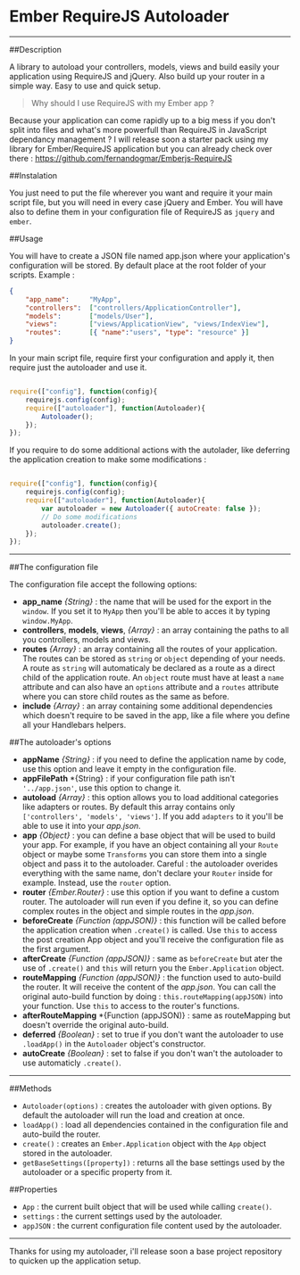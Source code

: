 Ember RequireJS Autoloader
==========================
___

##Description

A library to autoload your controllers, models, views and build easily your application using RequireJS and jQuery. Also build up your router in a simple way. Easy to use and quick setup.

> Why should I use RequireJS with my Ember app ?

Because your application can come rapidly up to a big mess if you don't split into files and what's more powerfull than RequireJS in JavaScript dependancy management ? I will release soon a starter pack using my library for Ember/RequireJS application but you can already check over there : https://github.com/fernandogmar/Emberjs-RequireJS


##Instalation

You just need to put the file wherever you want and require it your main script file, but you will need in every case jQuery and Ember. You will have also to define them in your configuration file of RequireJS as `jquery` and `ember`.

##Usage

You will have to create a JSON file named app.json where your application's configuration will be stored. By default place at the root folder of your scripts. Example :

```json
{
	"app_name":     "MyApp",
	"controllers":  ["controllers/ApplicationController"],
	"models":       ["models/User"],
	"views":        ["views/ApplicationView", "views/IndexView"],
	"routes":       [{ "name":"users", "type": "resource" }]
}
```

In your main script file, require first your configuration and apply it, then require just the autoloader and use it.

```javascript

require(["config"], function(config){
    requirejs.config(config);
    require(["autoloader"], function(Autoloader){
        Autoloader();
    });
});

```

If you require to do some additional actions with the autolader, like deferring the application creation to make some modifications :

```javascript

require(["config"], function(config){
    requirejs.config(config);
    require(["autoloader"], function(Autoloader){
        var autoloader = new Autoloader({ autoCreate: false });
        // Do some modifications
        autoloader.create();
    });
});

```

___

##The configuration file

The configuration file accept the following options:
- **app_name** *{String}* : the name that will be used for the export in the `window`. If you set it to `MyApp` then you'll be able to acces it by typing `window.MyApp`.
- **controllers**, **models**, **views**, *{Array}* : an array containing the paths to all you controllers, models and views.
- **routes** *{Array}* : an array containing all the routes of your application. The routes can be stored as `string` or `object` depending of your needs. A route as `string` will automaticaly be declared as a route as a direct child of the application route. An `object` route must have at least a `name` attribute and can also have an `options` attribute and a `routes` attribute where you can store child routes as the same as before.
- **include** *{Array}* : an array containing some additional dependencies which doesn't require to be saved in the app, like a file where you define all your Handlebars helpers.

##The autoloader's options

- **appName** *{String}* : if you need to define the application name by code, use this option and leave it empty in the configuration file.
- **appFilePath** *{String} : if your configuration file path isn't `'../app.json'`, use this option to change it.
- **autoload** *{Array}* : this option allows you to load additional categories like adapters or routes. By default this array contains only `['controllers', 'models', 'views']`. If you add `adapters` to it you'll be able to use it into your *app.json*.
- **app** *{Object}* : you can define a base object that will be used to build your app. For example, if you have an object containing all your `Route` object or maybe some `Transforms` you can store them into a single object and pass it to the autoloader. Careful : the autoloader overides everything with the same name, don't declare your `Router` inside for example. Instead, use the `router` option.
- **router** *{Ember.Router}* : use this option if you want to define a custom router. The autoloader will run even if you define it, so you can define complex routes in the object and simple routes in the *app.json*.
- **beforeCreate** *{Function (appJSON)}* : this function will be called before the application creation when `.create()` is called. Use `this` to access the post creation App object and you'll receive the configuration file as the first argument.
- **afterCreate** *{Function (appJSON)}* : same as `beforeCreate` but ater the use of `.create()` and `this` will return you the `Ember.Application` object.
- **routeMapping** *{Function (appJSON)}* : the function used to auto-build the router. It will receive the content of the *app.json*. You can call the original auto-build function by doing : `this.routeMapping(appJSON)` into your function. Use `this` to access to the router's functions.
- **afterRouteMapping** *{Function (appJSON)} : same as routeMapping but doesn't override the original auto-build.
- **deferred** *{Boolean}* : set to true if you don't want the autoloader to use `.loadApp()` in the `Autoloader` object's constructor.
- **autoCreate** *{Boolean}* : set to false if you don't wan't the autoloader to use automaticly `.create()`.

___

##Methods

- `Autoloader(options)` : creates the autoloader with given options. By default the autoloader will run the load and creation at once.
- `loadApp()` : load all dependencies contained in the configuration file and auto-build the router.
- `create()` : creates an `Ember.Application` object with the `App` object stored in the autoloader.
- `getBaseSettings([property])` : returns all the base settings used by the autoloader or a specific property from it.

##Properties

- `App` : the current built object that will be used while calling `create()`.
- `settings` : the current settings used by the autoloader.
- `appJSON` : the current configuration file content used by the autoloader.

___

Thanks for using my autoloader, i'll release soon a base project repository to quicken up the application setup.